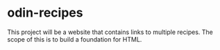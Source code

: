 # odin-recipes

This project will be a website that contains links to multiple recipes. The scope of this is to build a foundation for HTML.
